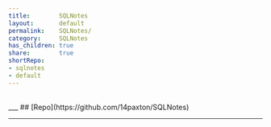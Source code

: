 ```yaml
---
title:        SQLNotes  
layout:       default  
permalink:    SQLNotes/  
category:     SQLNotes  
has_children: true  
share:        true  
shortRepo:
- sqlnotes
- default
---
```


<br/>  
___  
## [Repo](https://github.com/14paxton/SQLNotes)  

***